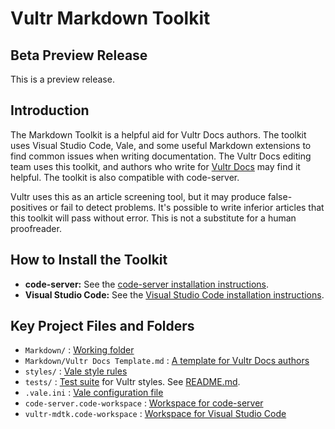 # Vultr Markdown Toolkit

## Beta Preview Release

This is a preview release.

## Introduction

The Markdown Toolkit is a helpful aid for Vultr Docs authors. The toolkit uses Visual Studio Code, Vale, and some useful Markdown extensions to find common issues when writing documentation. The Vultr Docs editing team uses this toolkit, and authors who write for [Vultr Docs](https://www.vultr.com/docs/) may find it helpful. The toolkit is also compatible with code-server.

Vultr uses this as an article screening tool, but it may produce false-positives or fail to detect problems. It's possible to write inferior articles that this toolkit will pass without error. This is not a substitute for a human proofreader.

## How to Install the Toolkit

* **code-server:** See the [code-server installation instructions](https://github.com/vultr/vultr-mdtk/blob/main/HOWTO_code-server.md).
* **Visual Studio Code:** See the [Visual Studio Code installation instructions](https://github.com/vultr/vultr-mdtk/blob/main/HOWTO_Visual-Studio-Code.md).

## Key Project Files and Folders

* `Markdown/` : [Working folder](https://github.com/vultr/vultr-mdtk/tree/main/Markdown)
* `Markdown/Vultr Docs Template.md` : [A template for Vultr Docs authors](https://github.com/vultr/vultr-mdtk/tree/main/Markdown/Vultr%20Docs%20Template.md)
* `styles/` : [Vale style rules](https://github.com/vultr/vultr-mdtk/tree/main/.vale)
* `tests/` : [Test suite](https://github.com/vultr/vultr-mdtk/tree/main/tests) for Vultr styles. See [README.md](https://github.com/vultr/vultr-mdtk/tree/main/tests/README.md).
* `.vale.ini` : [Vale configuration file](https://github.com/vultr/vultr-mdtk/tree/main/.vale.ini)
* `code-server.code-workspace` : [Workspace for code-server](https://github.com/vultr/vultr-mdtk/tree/main/code-server.code-workspace)
* `vultr-mdtk.code-workspace` : [Workspace for Visual Studio Code](https://github.com/vultr/vultr-mdtk/tree/main/vultr-mdtk.code-workspace)
